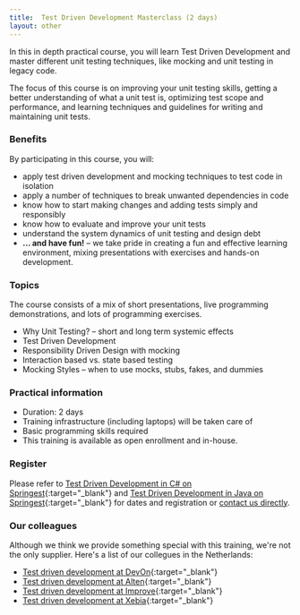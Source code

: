 ```yaml
---
title:  Test Driven Development Masterclass (2 days)
layout: other
---
```

In this in depth practical course, you will learn Test Driven Development and master different unit testing techniques, like mocking and unit testing in legacy code.

The focus of this course is on improving your unit testing skills, getting a better understanding of what a unit test is,
optimizing test scope and performance, and learning techniques and guidelines for writing and maintaining unit tests.

### Benefits

By participating in this course, you will:

* apply test driven development and mocking techniques to test code in isolation
* apply a number of techniques to break unwanted dependencies in code
* know how to start making changes and adding tests simply and responsibly
* know how to evaluate and improve your unit tests
* understand the system dynamics of unit testing and design debt
* **... and have fun!** – we take pride in creating a fun and effective learning environment, mixing presentations with exercises and hands-on development.

### Topics

The course consists of a mix of short presentations, live programming demonstrations, and lots of programming exercises.

* Why Unit Testing? – short and long term systemic effects
* Test Driven Development
* Responsibility Driven Design with mocking
* Interaction based vs. state based testing
* Mocking Styles – when to use mocks, stubs, fakes, and dummies

### Practical information

* Duration: 2 days
* Training infrastructure (including laptops) will be taken care of
* Basic programming skills required
* This training is available as open enrollment and in-house.

### Register

Please refer to [Test Driven Development in C# on Springest](https://www.springest.nl/qwan/mastering-unit-testing){:target="_blank"} and [Test Driven Development in Java on Springest](https://www.springest.nl/qwan/hands-on-test-driven-development-in-java){:target="_blank"} for dates and registration or [contact us directly](/#contact).

### Our colleagues

Although we think we provide something special with this training, we're not the only supplier. Here's a list of our collegues in the Netherlands:

* [Test driven development at DevOn](https://www.devon.nl/training/?eventtitle=certified-agile-test-driven-development){:target="_blank"}
* [Test driven development at Alten](https://www.alten.nl/en/training-test-driven-development-tdd/){:target="_blank"}
* [Test driven development at Improve](https://www.improveqs.nl/training/test-driven-development-tdd/){:target="_blank"}
* [Test driven development at Xebia](https://training.xebia.com/quality-test-automation/test-driven-development-tdd){:target="_blank"}
